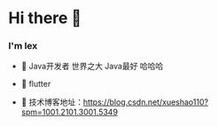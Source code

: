 <!--
**lexsaints/lexsaints** is a ✨ _special_ ✨ repository because its `README.md` (this file) appears on your GitHub profile.
-->
# Hi there 👋

 
### I'm lex

- 🌱 Java开发者 世界之大 Java最好 哈哈哈 
- 🌱 flutter
 
- 💬 技术博客地址：https://blog.csdn.net/xueshao110?spm=1001.2101.3001.5349

